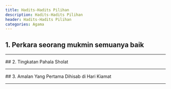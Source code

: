 ```yaml
---
title: Hadits-Hadits Pilihan 
description: Hadits-Hadits Pilihan 
header: Hadits-Hadits Pilihan 
categories: Agama
---
```

## 1. <a onclick="sdiv('d1');">Perkara seorang mukmin semuanya baik</a>
<div id="d1" style="display:none">
<h3> Hadits Imam	Muslim	No.5318, Imam Ahmad	No.18171,18175,22798	:</h3>
<div class="ar">
عَنْ صُهَيْبٍ قَالَ قَالَ رَسُولُ اللَّهِ صَلَّى اللَّهُ عَلَيْهِ وَسَلَّمَ عَجَبًا لِأَمْرِ الْمُؤْمِنِ إِنَّ أَمْرَهُ كُلَّهُ خَيْرٌ وَلَيْسَ ذَاكَ لِأَحَدٍ إِلَّا لِلْمُؤْمِنِ إِنْ أَصَابَتْهُ سَرَّاءُ شَكَرَ فَكَانَ خَيْرًا لَهُ وَإِنْ أَصَابَتْهُ ضَرَّاءُ صَبَرَ فَكَانَ خَيْرًا لَهُ
</div>
<div class="id">
Telah menceritakan kepada kami Haddab bin Khalid Al Azdi dan Syaiban bin Farrukh semuanya dari Sulaiman bin Al Mughirah dan teksnya meriwayatkan milik Syaiban, telah menceritakan kepada kami Sulaiman telah menceritakan kepada kami Tsabit dari Abdurrahman bin Abu Laila dari Shuhaib berkata: Rasulullah Shallallahu 'alaihi wa Salam bersabda: "perkara orang mu`min mengagumkan, sesungguhnya semua perihalnya baik dan itu tidak dimiliki seorang pun selain orang mu`min, bila tertimpa kesenangan, ia bersyukur dan syukur itu baik baginya dan bila tertimpa musibah, ia bersabar dan sabar itu baik baginya."
</div>
</div>
<hr />
## 2. <a onclick="sdiv('d2');">Tingkatan Pahala Sholat</a>
<div id="d2" style="display:none">
<h3> Hadits Imam	Ahmad	No.14974 </h3>
<div class="ar"> 
عَنْ أَبِي الْيَسَرِ صَاحِبِ رَسُولِ اللَّهِ صَلَّى اللَّهُ عَلَيْهِ وَسَلَّمَ أَنَّ رَسُولَ اللَّهِ صَلَّى اللَّهُ عَلَيْهِ وَسَلَّمَ قَالَ مِنْكُمْ مَنْ يُصَلِّي الصَّلَاةَ كَامِلَةً وَمِنْكُمْ مَنْ يُصَلِّي النِّصْفَ وَالثُّلُثَ وَالرُّبُعَ حَتَّى بَلَغَ الْعُشْرَ قَالَ سُرَيْجٌ فِي حَدِيثِهِ حَتَّى بَلَغَ الْعُشْرَ

</div>
<div class="id"> 
Telah menceritakan kepada kami Harun bin Ma'ruf dan Suroij dan Mu'awiyah bin 'Amr mereka berkata; telah menceritakan kepada kami Abdullah bin Wahb dari 'Amr bin Al Harits dari Said bin Abu Hilal dari 'Umar bin Al Hakam Al Anshor dari Abu Al Yasar salah seorang sahabat Rasulullah Shallallahu'alaihiwasallam Rasulullah bersabda: "Di antara kalian ada yang mengerjakan shalat dengan mendapatkan (pahala shalat) secara lengkap, ada yang setengahnya, ada pula yang sepertiganya, seperempatnya hingga ada yang sepersepuluhnya." Suraij berkata dalam haditsnya, sampai ada yang mendapat sepersepuluhnya. 
</div>
</div>
<hr />
## 3. <a onclick="sdiv('d3');">Amalan Yang Pertama Dihisab di Hari Kiamat</a>
<div id="d3" style="display:none">
<h3> Hadits Imam Tirmidzi	No.378 : </h3>
<div class="ar"> 
عَنْ حُرَيْثِ بْنِ قَبِيصَةَ قَالَ قَدِمْتُ الْمَدِينَةَ فَقُلْتُ اللَّهُمَّ يَسِّرْ لِي جَلِيسًا صَالِحًا قَالَ فَجَلَسْتُ إِلَى أَبِي هُرَيْرَةَ فَقُلْتُ إِنِّي سَأَلْتُ اللَّهَ أَنْ يَرْزُقَنِي جَلِيسًا صَالِحًا فَحَدِّثْنِي بِحَدِيثٍ سَمِعْتَهُ مِنْ رَسُولِ اللَّهِ صَلَّى اللَّهُ عَلَيْهِ وَسَلَّمَ لَعَلَّ اللَّهَ أَنْ يَنْفَعَنِي بِهِ فَقَالَ سَمِعْتُ رَسُولَ اللَّهِ صَلَّى اللَّهُ عَلَيْهِ وَسَلَّمَ يَقُولُ إِنَّ أَوَّلَ مَا يُحَاسَبُ بِهِ الْعَبْدُ يَوْمَ الْقِيَامَةِ مِنْ عَمَلِهِ صَلَاتُهُ فَإِنْ صَلُحَتْ فَقَدْ أَفْلَحَ وَأَنْجَحَ وَإِنْ فَسَدَتْ فَقَدْ خَابَ وَخَسِرَ فَإِنْ انْتَقَصَ مِنْ فَرِيضَتِهِ شَيْءٌ قَالَ الرَّبُّ عَزَّ وَجَلَّ انْظُرُوا هَلْ لِعَبْدِي مِنْ تَطَوُّعٍ فَيُكَمَّلَ بِهَا مَا انْتَقَصَ مِنْ الْفَرِيضَةِ ثُمَّ يَكُونُ سَائِرُ عَمَلِهِ عَلَى ذَلِكَ
</div>
<div class="id">
dari Huraits bin Qabishah ia berkata; "Aku datang ke Madinah, lalu aku berdo`a, "Ya Allah, mudahkanlah aku untuk mendapat teman shalih." Huraits bin Qabishah berkata; "Lalu aku berteman dengan Abu Hurairah, aku kemudian berkata kepadanya, "Sesungguhnya aku telah memintah kepada Allah agar memberiku rizki seorang teman yang shalih, maka bacakanlah kepadaku hadits yang pernah engkau dengar dari Rasulullah shallallahu 'alaihi wasallam, semoga dengannya Allah memberiku manfaat." Maka Abu Hurairah pun berkata; "Aku mendengar Rasulullah shallallahu 'alaihi wasallam bersabda: "Pada hari kiamat pertama kali yang akan Allah hisab atas amalan seorang hamba adalah shalatnya, jika shalatnya baik maka ia akan beruntung dan selamat, jika shalatnya rusak maka ia akan rugi dan tidak beruntung. Jika pada amalan fardlunya ada yang kurang maka Rabb 'azza wajalla berfirman: "Periksalah, apakah hamba-Ku mempunyai ibadah sunnah yang bisa menyempurnakan ibadah wajibnya yang kurang?" lalu setiap amal akan diperlakukan seperti itu.
</div>
</div>
<hr />


